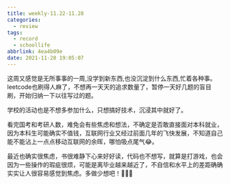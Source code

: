 ```yaml
---
title: weekly-11.22-11.28
categories:
  - review
tags:
  - record
  - schoollife
abbrlink: 4ea4b09e
date: 2021-11-28 19:05:07
---
```


这周又感觉是无所事事的一周,没学到新东西,也没沉淀到什么东西,忙着各种事。leetcode也刷得人麻了，不想再一天天的追求数量了，暂停一天好几题的盲目刷，开始归纳一下以往写过的题。

学校的活动也是不想多参加什么，只想搞好技术，沉浸其中就好了。

看完国考和考研人数，难免会有些焦虑和想法，不确定是否敢直接面对本科就业，因为本科生可能确实不值钱，互联网行业又经过前面几年的飞快发展，不知道自己能不能沾上一点点移动互联网的余晖，哪怕吸点尾气😂。

最近也确实很焦虑，书很难静下心来好好读，代码也不想写，就算是打游戏，也会因为一些操作的瑕疵很烦，可能是离毕业越来越近了，不自信和水平上的差距确确实实让人很容易感觉到焦虑。多做少想吧！🙆‍♂️💪

